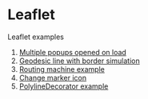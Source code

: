 # Leaflet
Leaflet examples

1. <a href="https://github.com/fperich/Leaflet/tree/master/examples/Leaflet-01">Multiple popups opened on load</a>
2. <a href="https://github.com/fperich/Leaflet/tree/master/examples/Leaflet-02">Geodesic line with border simulation</a>
3. <a href="https://github.com/fperich/Leaflet/tree/master/examples/Leaflet-03">Routing machine example</a>
4. <a href="https://github.com/fperich/Leaflet/tree/master/examples/Leaflet-04">Change marker icon</a>
5. <a href="https://github.com/fperich/Leaflet/tree/master/examples/Leaflet-05">PolylineDecorator example</a>

